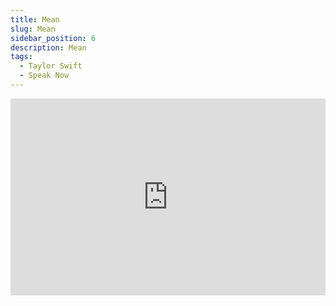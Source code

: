 ```yaml
---
title: Mean
slug: Mean
sidebar_position: 6
description: Mean
tags:
  - Taylor Swift
  - Speak Now
---
```



<iframe width="100%" height="315" src="https://www.youtube.com/embed/qLLtP6xJOjY" title="YouTube video player" frameborder="0" allow="accelerometer; autoplay; clipboard-write; encrypted-media; gyroscope; picture-in-picture; web-share" allowfullscreen></iframe>